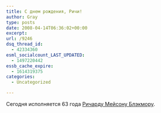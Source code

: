 ```yaml
---
title: С днем рождения, Ричи!
author: Gray
type: posts
date: 2008-04-14T06:36:02+00:00
excerpt:
url: /9246
dsq_thread_id:
  - 42334360
esml_socialcount_LAST_UPDATED:
  - 1497220442
essb_cache_expire:
  - 1614319375
categories:
  - Uncategorized

---
```








Сегодня исполняется 63 года <a href="http://www.blackmoresnight.com/" target="_blank">Ричарду Мейсону Блэкмору</a>.